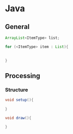 # Java

## General

````java
ArrayList<ItemType> list;

for (<ItemType> item : List){
    
    
}
````



## Processing

### Structure

````java
void setup(){
    
}

void draw(){
    
}
````

